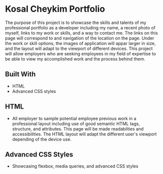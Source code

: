 # Kosal Cheykim Portfolio

The purpose of this project is to showcase the skills and talents of my professional portfolio as a developer including my name, a recent photo of myself, links to my work or skills, and a way to contact me. The links on this page will correspond to and navigation of the location on the page. Under the work or skill options, the images of application will appar larger in size, and the layout will adapt to the viewport of different devices. This project will allow employers who are seeking employees in my field of expertise to be able to view my accomplished work and the process behind them.

## Built With

* HTML
* Advanced CSS styles

## HTML
* All employer to sample potential employee previous work in a professional layout including use of good semantic HTML tags, structure, and attributes. This page will be made readabilties and accessibilities. The HTML layout will adapt the different user's viewport depending of the device use.

## Advanced CSS Styles

* Showcasing flexbox, media queries, and advanced CSS styles